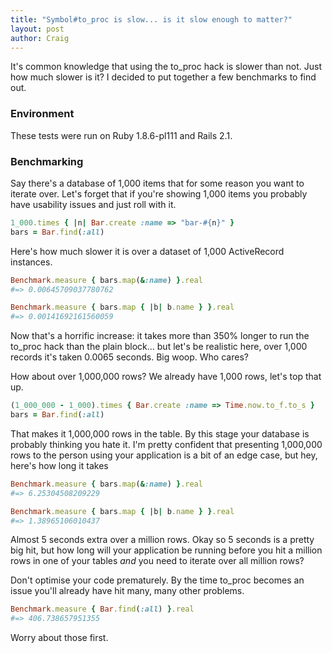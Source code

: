 ```yaml
---
title: "Symbol#to_proc is slow... is it slow enough to matter?"
layout: post
author: Craig
---
```


It's common knowledge that using the to_proc hack is slower than not. Just how much slower is it? I decided to put together a few benchmarks to find out.

### Environment

These tests were run on Ruby 1.8.6-pl111 and Rails 2.1.

### Benchmarking

Say there's a database of 1,000 items that for some reason you want to iterate over. Let's forget that if you're showing 1,000 items you probably have usability issues and just roll with it.

```ruby
1_000.times { |n| Bar.create :name => "bar-#{n}" }
bars = Bar.find(:all)
```

Here's how much slower it is over a dataset of 1,000 ActiveRecord instances.

```ruby
Benchmark.measure { bars.map(&:name) }.real
#=> 0.00645709037780762

Benchmark.measure { bars.map { |b| b.name } }.real
#=> 0.00141692161560059
```

Now that's a horrific increase: it takes more than 350% longer to run the to_proc hack than the plain block... but let's be realistic here, over 1,000 records it's taken 0.0065 seconds. Big woop. Who cares?

How about over 1,000,000 rows? We already have 1,000 rows, let's top that up.

```ruby
(1_000_000 - 1_000).times { Bar.create :name => Time.now.to_f.to_s }
bars = Bar.find(:all)
```

That makes it 1,000,000 rows in the table. By this stage your database is probably thinking you hate it. I'm pretty confident that presenting 1,000,000 rows to the person using your application is a bit of an edge case, but hey, here's how long it takes

```ruby
Benchmark.measure { bars.map(&:name) }.real
#=> 6.25304508209229

Benchmark.measure { bars.map { |b| b.name } }.real
#=> 1.38965106010437
```

Almost 5 seconds extra over a million rows. Okay so 5 seconds is a pretty big hit, but how long will your application be running before you hit a million rows in one of your tables *and* you need to iterate over all million rows?

Don't optimise your code prematurely. By the time to_proc becomes an issue you'll already have hit many, many other problems.

```ruby
Benchmark.measure { Bar.find(:all) }.real
#=> 406.738657951355
```

Worry about those first.
